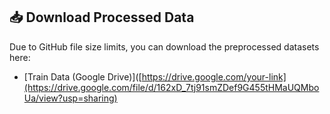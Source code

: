 ## 📥 Download Processed Data

Due to GitHub file size limits, you can download the preprocessed datasets here:

- [Train Data (Google Drive)]([https://drive.google.com/your-link](https://drive.google.com/file/d/162xD_7tj91smZDef9G455tHMaUQMboUa/view?usp=sharing)

